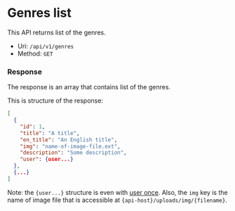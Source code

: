 # Genres list
This API returns list of the genres.

- Uri: `/api/v1/genres`
- Method: `GET`

### Response
The response is an array that contains list of the genres.

This is structure of the response:

```json
[
  {
    "id": 1,
    "title": "A title",
    "en_title": "An English title",
    "img": "name-of-image-file.ext",
    "description": "Some description",
    "user": {user...}
  },
  {...}
]
```

Note: the `{user...}` structure is even with [user once](../users/once.md).
Also, the `img` key is the name of image file that is accessible at
`{api-host}/uploads/img/{filename}`.
